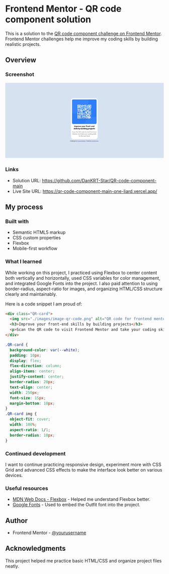 
# Frontend Mentor - QR code component solution

This is a solution to the [QR code component challenge on Frontend Mentor](https://www.frontendmentor.io/challenges/qr-code-component-iux_sIO_H). Frontend Mentor challenges help me improve my coding skills by building realistic projects.

## Overview

### Screenshot

![Design preview for the QR code component coding challenge](./images/Screenshot%202025-07-07%20105403.jpg)

### Links

- Solution URL: https://github.com/DanKRT-Star/QR-code-component-main
- Live Site URL: https://qr-code-component-main-one-liard.vercel.app/

## My process

### Built with

- Semantic HTML5 markup
- CSS custom properties
- Flexbox
- Mobile-first workflow


### What I learned

While working on this project, I practiced using Flexbox to center content both vertically and horizontally, used CSS variables for color management, and integrated Google Fonts into the project. I also paid attention to using border-radius, aspect-ratio for images, and organizing HTML/CSS structure clearly and maintainably.

Here is a code snippet I am proud of:

```html
<div class="QR-card">
  <img src="./images/image-qr-code.png" alt="QR code for frontend mentor">
  <h3>Improve your front-end skills by building projects</h3>
  <p>Scan the QR code to visit Frontend Mentor and take your coding skills to the next level</p>
</div>
```

```css
.QR-card {
  background-color: var(--white);
  padding: 10px;
  display: flex;
  flex-direction: column;
  align-items: center;
  justify-content: center;
  border-radius: 20px;
  text-align: center;
  width: 250px;
  font-size: 15px;
  margin-bottom: 10px;
}
.QR-card img {
  object-fit: cover;
  width: 100%;
  aspect-ratio: 1/1;
  border-radius: 10px;
}
```


### Continued development

I want to continue practicing responsive design, experiment more with CSS Grid and advanced CSS effects to make the interface look better on various devices.


### Useful resources

- [MDN Web Docs - Flexbox](https://developer.mozilla.org/en-US/docs/Web/CSS/CSS_Flexible_Box_Layout/Basic_Concepts_of_Flexbox) - Helped me understand Flexbox better.
- [Google Fonts](https://fonts.google.com/) - Used to embed the Outfit font into the project.


## Author

- Frontend Mentor - [@yourusername](https://www.frontendmentor.io/profile/yourusername)


## Acknowledgments

This project helped me practice basic HTML/CSS and organize project files neatly.
